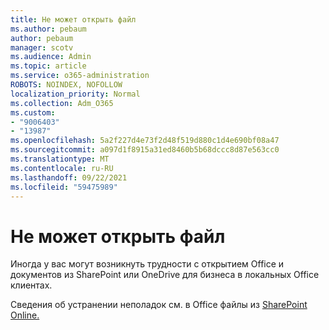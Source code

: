 ```yaml
---
title: Не может открыть файл
ms.author: pebaum
author: pebaum
manager: scotv
ms.audience: Admin
ms.topic: article
ms.service: o365-administration
ROBOTS: NOINDEX, NOFOLLOW
localization_priority: Normal
ms.collection: Adm_O365
ms.custom:
- "9006403"
- "13987"
ms.openlocfilehash: 5a2f227d4e73f2d48f519d880c1d4e690bf08a47
ms.sourcegitcommit: a097d1f8915a31ed8460b5b68dccc8d87e563cc0
ms.translationtype: MT
ms.contentlocale: ru-RU
ms.lasthandoff: 09/22/2021
ms.locfileid: "59475989"
---
```

# <a name="cant-open-file"></a>Не может открыть файл

Иногда у вас могут возникнуть трудности с открытием Office и документов из SharePoint или OneDrive для бизнеса в локальных Office клиентах. 

Сведения об устранении неполадок см. в Office файлы из [SharePoint Online.](https://docs.microsoft.com/sharepoint/troubleshoot/administration/cant-open-office-files)